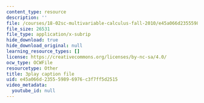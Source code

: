 ```yaml
---
content_type: resource
description: ''
file: /courses/18-02sc-multivariable-calculus-fall-2010/e45a066d235559896976c3f7ff5d2515_qA83eznsKp8.srt
file_size: 26531
file_type: application/x-subrip
hide_download: true
hide_download_original: null
learning_resource_types: []
license: https://creativecommons.org/licenses/by-nc-sa/4.0/
ocw_type: OCWFile
resourcetype: Other
title: 3play caption file
uid: e45a066d-2355-5989-6976-c3f7ff5d2515
video_metadata:
  youtube_id: null
---
```

